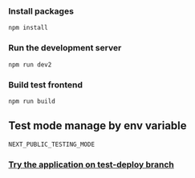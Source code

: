 ### Install packages
```
npm install
```

### Run the development server
```
npm run dev2
```

### Build test frontend 
```
npm run build
```

## Test mode manage by env variable 
```
NEXT_PUBLIC_TESTING_MODE
```

### [Try the application on test-deploy branch](https://getmentor-dev-git-deploy-frontend-abra19.vercel.app/)
